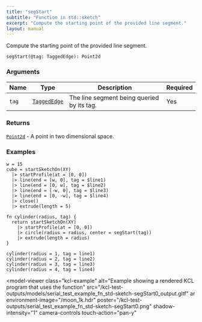 ```yaml
---
title: "segStart"
subtitle: "Function in std::sketch"
excerpt: "Compute the starting point of the provided line segment."
layout: manual
---
```


Compute the starting point of the provided line segment.

```kcl
segStart(@tag: TaggedEdge): Point2d
```



### Arguments

| Name | Type | Description | Required |
|----------|------|-------------|----------|
| `tag` | [`TaggedEdge`](/docs/kcl-std/types/std-types-TaggedEdge) | The line segment being queried by its tag. | Yes |

### Returns

[`Point2d`](/docs/kcl-std/types/std-types-Point2d) - A point in two dimensional space.


### Examples

```kcl
w = 15
cube = startSketchOn(XY)
  |> startProfile(at = [0, 0])
  |> line(end = [w, 0], tag = $line1)
  |> line(end = [0, w], tag = $line2)
  |> line(end = [-w, 0], tag = $line3)
  |> line(end = [0, -w], tag = $line4)
  |> close()
  |> extrude(length = 5)

fn cylinder(radius, tag) {
  return startSketchOn(XY)
    |> startProfile(at = [0, 0])
    |> circle(radius = radius, center = segStart(tag))
    |> extrude(length = radius)
}

cylinder(radius = 1, tag = line1)
cylinder(radius = 2, tag = line2)
cylinder(radius = 3, tag = line3)
cylinder(radius = 4, tag = line4)

```


<model-viewer
  class="kcl-example"
  alt="Example showing a rendered KCL program that uses the  function"
  src="/kcl-test-outputs/models/serial_test_example_fn_std-sketch-segStart0_output.gltf"
  ar
  environment-image="/moon_1k.hdr"
  poster="/kcl-test-outputs/serial_test_example_fn_std-sketch-segStart0.png"
  shadow-intensity="1"
  camera-controls
  touch-action="pan-y"
>
</model-viewer>


